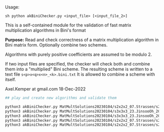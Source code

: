 Usage:

```sh python akBiniChecker.py <input_file> [<input_file_2>]```

This is a self-contained module for the validation of fast matrix multiplication 
algorithms in Bini's format

**Purpose:** Read and check correctness of a matrix multiplication algorithm
in Bini matrix form. Optionally combine two schemes.
 
Algorithms with purely positive coefficients are assumed to be modulo 2.

If two input files are specified, the checker will check both
and combine them into a "multiplied" Bini scheme. The resulting
scheme is written to a text file `s<p>x<q>x<n>_<k>.bini.txt`
It is allowed to combine a scheme with itself.

Axel.Kemper at gmail.com  18-Dec-2022


```sh
## play and create new algorithms and validate them 

python3 akBiniChecker.py MatMultSolutions20230104/s2x2x2_07.Strassen/s2x2x2_07.Strassen.Bini.txt MatMultSolutions20230104/s3x3x3_23.JinsooOh_20131111a/s3x3x3_23.JinsooOh_20131111a.Bini.txt 
python3 akBiniChecker.py MatMultSolutions20230104/s3x3x3_23.JinsooOh_20131111a/s3x3x3_23.JinsooOh_20131111a.Bini.txt MultSolutions20230104/s3x3x3_23.JinsooOh_20131111a/s3x3x3_23.JinsooOh_20131111a.Bini.txt 
python3 akBiniChecker.py MatMultSolutions20230104/s3x3x3_23.JinsooOh_20131111a/s3x3x3_23.JinsooOh_20131111a.Bini.txt MatMultSolutions20230104/s3x3x3_23.JinsooOh_20131111a/s3x3x3_23.JinsooOh_20131111a.Bini.txt 
python3 akBiniChecker.py MatMultSolutions20230104/s2x2x2_07.Strassen/s2x2x2_07.Strassen.Bini.txt MatMultSolutions20230104/s5x5x5_99.Sedoglavic/s5x5x5_99.Sedoglavic.Bini.txt 
python3 akBiniChecker.py MatMultSolutions20230104/s2x2x2_07.Strassen/s2x2x2_07.Strassen.Bini.txt s6x6x6_161.bini.txt
 ```